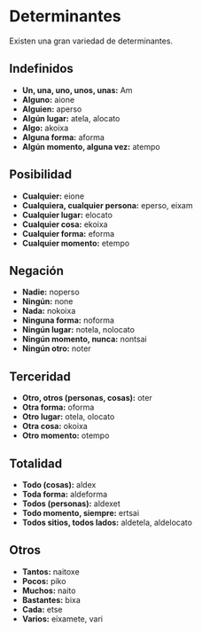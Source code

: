 # Determinantes
Existen una gran variedad de determinantes.

## Indefinidos
- **Un, una, uno, unos, unas:** Am
- **Alguno:** aione
- **Alguien:** aperso
- **Algún lugar:** atela, alocato
- **Algo:** akoixa
- **Alguna forma:** aforma
- **Algún momento, alguna vez:** atempo

## Posibilidad
- **Cualquier:** eione
- **Cualquiera, cualquier persona:** eperso, eixam
- **Cualquier lugar:** elocato
- **Cualquier cosa:** ekoixa
- **Cualquier forma:** eforma
- **Cualquier momento:** etempo

## Negación
- **Nadie:** noperso
- **Ningún:** none
- **Nada:** nokoixa
- **Ninguna forma:** noforma
- **Ningún lugar:** notela, nolocato
- **Ningún momento, nunca:** nontsai
- **Ningún otro:** noter

## Terceridad
- **Otro, otros (personas, cosas):** oter
- **Otra forma:** oforma
- **Otro lugar:** otela, olocato
- **Otra cosa:** okoixa
- **Otro momento:** otempo

## Totalidad
- **Todo (cosas):** aldex
- **Toda forma:** aldeforma
- **Todos (personas):** aldexet
- **Todo momento, siempre:** ertsai
- **Todos sitios, todos lados:** aldetela, aldelocato

## Otros
- **Tantos:** naitoxe
- **Pocos:** piko
- **Muchos:** naito
- **Bastantes:** bixa
- **Cada:** etse
- **Varios:** eixamete, vari